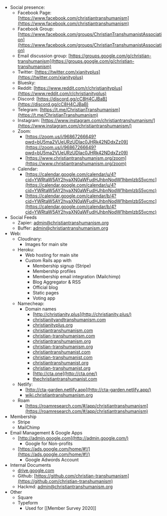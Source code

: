 
- Social presence:
    - Facebook Page: [https://www.facebook.com/christiantranshumanism](https://www.facebook.com/christiantranshumanism)
    - Facebook Group: [https://www.facebook.com/groups/ChristianTranshumanistAssociation](https://www.facebook.com/groups/ChristianTranshumanistAssociation)
    - Email discussion group: [https://groups.google.com/g/christian-transhumanism](https://groups.google.com/g/christian-transhumanism)
    - Twitter: [https://twitter.com/xianityplus](https://twitter.com/xianityplus)
    - Bluesky: 
    - Reddit: [https://www.reddit.com/r/christianityplus](https://www.reddit.com/r/christianityplus)
    - Discord: [https://discord.gg/cC8H4CJBaB](https://discord.gg/cC8H4CJBaB)
    - Telegram: [https://t.me/ChristianTranshumanism](https://t.me/ChristianTranshumanism)
    - Instagram: [https://www.instagram.com/christiantranshumanism/](https://www.instagram.com/christiantranshumanism/)
    - Zoom:
        - [https://zoom.us/j/96867266649?pwd=bU5ma2VUeURzUDlac0JHRk42NDdxZz09](https://zoom.us/j/96867266649?pwd=bU5ma2VUeURzUDlac0JHRk42NDdxZz09)
        - [https://www.christiantranshumanism.org/zoom](https://www.christiantranshumanism.org/zoom)
    - Calendar:
        - [https://calendar.google.com/calendar/u/4?cid=YWRtaW5AY2hyaXN0aWFudHJhbnNodW1hbmlzbS5vcmc](https://calendar.google.com/calendar/u/4?cid=YWRtaW5AY2hyaXN0aWFudHJhbnNodW1hbmlzbS5vcmc)
        - [https://calendar.google.com/calendar/b/4?cid=YWRtaW5AY2hyaXN0aWFudHJhbnNodW1hbmlzbS5vcmc](https://calendar.google.com/calendar/b/4?cid=YWRtaW5AY2hyaXN0aWFudHJhbnNodW1hbmlzbS5vcmc)
- Social Feeds
    - Zapier: [admin@christiantranshumanism.org](mailto:admin@christiantranshumanism.org)
    - Buffer: [admin@christiantranshumanism.org](mailto:admin@christiantranshumanism.org)
- Web:
    - Cloudinary:
        - Images for main site
    - Heroku:
        - Web hosting for main site
        - Custom Rails app with
            - Membership signup (Stripe)
            - Membership profiles
            - Membership email integration (Mailchimp)
            - Blog Aggregator & RSS
            - Official blog
            - Static pages
            - Voting app
    - Namecheap:
        - Domain names
            - [http://christianity.plus](http://christianity.plus/)
            - [christianityandtranshumanism.com](http://christianityandtranshumanism.com/)
            - [christianityplus.org](http://christianityplus.org/)
            - [christiantranshumanism.com](http://christiantranshumanism.com/)
            - [christian-transhumanism.com](http://christian-transhumanism.com/)
            - [christiantranshumanism.org](http://christiantranshumanism.org/)
            - [christian-transhumanism.org](http://christian-transhumanism.org/)
            - [christiantranshumanist.com](http://christiantranshumanist.com/)
            - [christian-transhumanist.com](http://christian-transhumanist.com/)
            - [christiantranshumanist.org](http://christiantranshumanist.org/)
            - [christian-transhumanist.org](http://christian-transhumanist.org/)
            - [http://cta.one](http://cta.one/)
            - [thechristiantranshumanist.com](http://thechristiantranshumanist.com/)
    - Netlify:
        - [http://cta-garden.netlify.app](http://cta-garden.netlify.app/)
        - [wiki.christiantranshumanism.org](http://wiki.christiantranshumanism.org/)
    - Roam
        - [https://roamresearch.com/#/app/christiantranshumanism](https://roamresearch.com/#/app/christiantranshumanism)
- Membership
    - Stripe
    - MailChimp
- Email Management & Google Apps
    - [http://admin.google.com](http://admin.google.com/)
        - Google for Non-profits
    - [https://ads.google.com/home/#!/](https://ads.google.com/home/#!/)
        - Google Adwords Account
- Internal Documents
    - [drive.google.com](http://drive.google.com/)
    - Github: [https://github.com/christian-transhumanism](https://github.com/christian-transhumanism)
    - Hackmd: [admin@christiantranshumanism.org](mailto:admin@christiantranshumanism.org)
- Other
    - Square
    - Typeform
        - Used for [[Member Survey 2020]]
